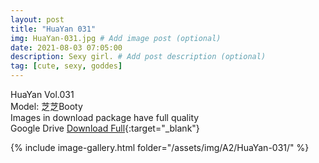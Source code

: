 ```yaml
---
layout: post
title: "HuaYan 031"
img: HuaYan-031.jpg # Add image post (optional)
date: 2021-08-03 07:05:00
description: Sexy girl. # Add post description (optional)
tag: [cute, sexy, goddes]
---
```

HuaYan Vol.031  
Model: 芝芝Booty     
Images in download package have full quality                    
Google Drive [Download Full](http://gestyy.com/eoFKuc){:target="_blank"}

{% include image-gallery.html folder="/assets/img/A2/HuaYan-031/" %}
